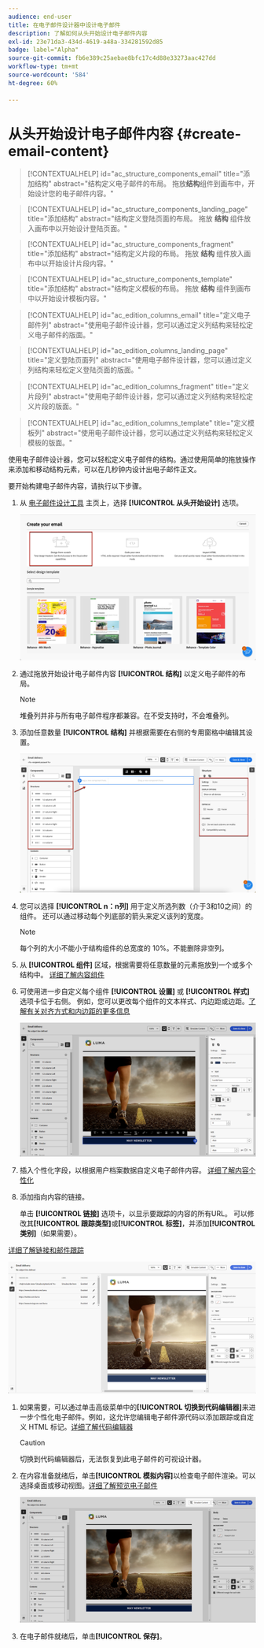 ```yaml
---
audience: end-user
title: 在电子邮件设计器中设计电子邮件
description: 了解如何从头开始设计电子邮件内容
exl-id: 23e71da3-434d-4619-a48a-334281592d85
badge: label="Alpha"
source-git-commit: fb6e389c25aebae8bfc17c4d88e33273aac427dd
workflow-type: tm+mt
source-wordcount: '584'
ht-degree: 60%

---
```


# 从头开始设计电子邮件内容 {#create-email-content}

>[!CONTEXTUALHELP]
>id="ac_structure_components_email"
>title="添加结构"
>abstract="结构定义电子邮件的布局。 拖放&#x200B;**结构**&#x200B;组件到画布中，开始设计您的电子邮件内容。"

>[!CONTEXTUALHELP]
>id="ac_structure_components_landing_page"
>title="添加结构"
>abstract="结构定义登陆页面的布局。 拖放 **结构** 组件放入画布中以开始设计登陆页面。"

>[!CONTEXTUALHELP]
>id="ac_structure_components_fragment"
>title="添加结构"
>abstract="结构定义片段的布局。 拖放 **结构** 组件放入画布中以开始设计片段内容。"

>[!CONTEXTUALHELP]
>id="ac_structure_components_template"
>title="添加结构"
>abstract="结构定义模板的布局。 拖放 **结构** 组件到画布中以开始设计模板内容。"


>[!CONTEXTUALHELP]
>id="ac_edition_columns_email"
>title="定义电子邮件列"
>abstract="使用电子邮件设计器，您可以通过定义列结构来轻松定义电子邮件的版面。"

>[!CONTEXTUALHELP]
>id="ac_edition_columns_landing_page"
>title="定义登陆页面列"
>abstract="使用电子邮件设计器，您可以通过定义列结构来轻松定义登陆页面的版面。"

>[!CONTEXTUALHELP]
>id="ac_edition_columns_fragment"
>title="定义片段列"
>abstract="使用电子邮件设计器，您可以通过定义列结构来轻松定义片段的版面。"

>[!CONTEXTUALHELP]
>id="ac_edition_columns_template"
>title="定义模板列"
>abstract="使用电子邮件设计器，您可以通过定义列结构来轻松定义模板的版面。"

使用电子邮件设计器，您可以轻松定义电子邮件的结构。通过使用简单的拖放操作来添加和移动结构元素，可以在几秒钟内设计出电子邮件正文。

要开始构建电子邮件内容，请执行以下步骤。

1. 从 [电子邮件设计工具](get-started-email-designer.md#start-authoring) 主页上，选择 **[!UICONTROL 从头开始设计]** 选项。

   ![](assets/email_designer-from-scratch.png)

1. 通过拖放开始设计电子邮件内容 **[!UICONTROL 结构]** 以定义电子邮件的布局。

   >[!NOTE]
   >
   >堆叠列并非与所有电子邮件程序都兼容。在不受支持时，不会堆叠列。

1. 添加任意数量 **[!UICONTROL 结构]** 并根据需要在右侧的专用窗格中编辑其设置。

   ![](assets/email_designer_structure_components.png)

1. 您可以选择 **[!UICONTROL n：n列]** 用于定义所选列数（介于3和10之间）的组件。 还可以通过移动每个列底部的箭头来定义该列的宽度。

   >[!NOTE]
   >
   >每个列的大小不能小于结构组件的总宽度的 10%。不能删除非空列。

1. 从 **[!UICONTROL 组件]** 区域，根据需要将任意数量的元素拖放到一个或多个结构中。 [详细了解内容组件](content-components.md)

1. 可使用进一步自定义每个组件 **[!UICONTROL 设置]** 或 **[!UICONTROL 样式]** 选项卡位于右侧。 例如，您可以更改每个组件的文本样式、内边距或边距。[了解有关对齐方式和内边距的更多信息](alignment-and-padding.md)

   ![](assets/email_designer-styles.png)

1. 插入个性化字段，以根据用户档案数据自定义电子邮件内容。 [详细了解内容个性化](../personalization/personalize.md)

1. 添加指向内容的链接。

   单击 **[!UICONTROL 链接]** 选项卡，以显示要跟踪的内容的所有URL。 可以修改其&#x200B;**[!UICONTROL 跟踪类型]**&#x200B;或&#x200B;**[!UICONTROL 标签]**，并添加&#x200B;**[!UICONTROL 类别]**（如果需要）。

[详细了解链接和邮件跟踪](message-tracking.md)

   ![](assets/email_designer-links.png)

1. 如果需要，可以通过单击高级菜单中的&#x200B;**[!UICONTROL 切换到代码编辑器]**&#x200B;来进一步个性化电子邮件。例如，这允许您编辑电子邮件源代码以添加跟踪或自定义 HTML 标记。[详细了解代码编辑器](code-content.md)

   >[!CAUTION]
   >
   >切换到代码编辑器后，无法恢复到此电子邮件的可视设计器。

1. 在内容准备就绪后，单击&#x200B;**[!UICONTROL 模拟内容]**&#x200B;以检查电子邮件渲染。可以选择桌面或移动视图。[详细了解预览电子邮件](../preview-test/preview-test.md)

   ![](assets/email_designer-simulate.png)

1. 在电子邮件就绪后，单击&#x200B;**[!UICONTROL 保存]**。

